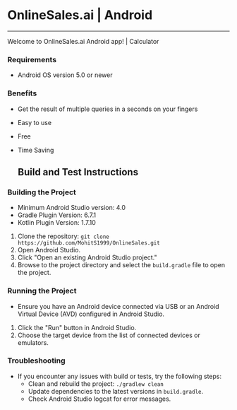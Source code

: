 # **OnlineSales.ai | Android**
---

Welcome to OnlineSales.ai Android app! | Calculator

### Requirements

- Android OS version 5.0 or newer

 ### Benefits
- Get the result of multiple queries in a seconds on your fingers
- Easy to use
- Free
- Time Saving

  ## Build and Test Instructions

### Building the Project
- Minimum Android Studio version: 4.0
- Gradle Plugin Version: 6.7.1
- Kotlin Plugin Version: 1.7.10

1. Clone the repository: `git clone https://github.com/MohitS1999/OnlineSales.git`
2. Open Android Studio.
3. Click "Open an existing Android Studio project."
4. Browse to the project directory and select the `build.gradle` file to open the project.

### Running the Project
- Ensure you have an Android device connected via USB or an Android Virtual Device (AVD) configured in Android Studio.

1. Click the "Run" button in Android Studio.
2. Choose the target device from the list of connected devices or emulators.


### Troubleshooting
- If you encounter any issues with build or tests, try the following steps:
  - Clean and rebuild the project: `./gradlew clean`
  - Update dependencies to the latest versions in `build.gradle`.
  - Check Android Studio logcat for error messages.

  

